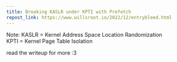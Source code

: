 ```yaml
---
title: Breaking KASLR under KPTI with Prefetch
repost_link: https://www.willsroot.io/2022/12/entrybleed.html
---
```


Note: KASLR = Kernel Address Space Location Randomization  
KPTI = Kernel Page Table Isolation

read the writeup for more :3
